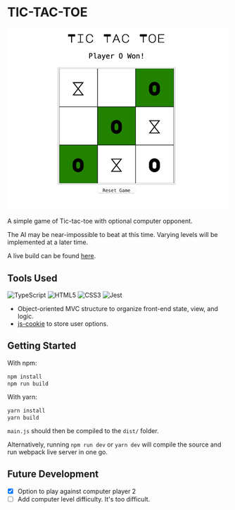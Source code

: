 # TIC-TAC-TOE

![screenshot](./screenshot.png)

A simple game of Tic-tac-toe with optional computer opponent.

The AI may be near-impossible to beat at this time. Varying 
levels will be implemented at a later time.

A live build can be found 
[here](https://aaronishibashi.com/portfolio/web/ga/tic-tac-toe).

## Tools Used

![TypeScript](https://img.shields.io/badge/typescript-%23007ACC.svg?style=for-the-badge&logo=typescript&logoColor=white)
![HTML5](https://img.shields.io/badge/html5-%23E34F26.svg?style=for-the-badge&logo=html5&logoColor=white)
![CSS3](https://img.shields.io/badge/css3-%231572B6.svg?style=for-the-badge&logo=css3&logoColor=white)
![Jest](https://img.shields.io/badge/-jest-%23C21325?style=for-the-badge&logo=jest&logoColor=white)

- Object-oriented MVC structure to organize front-end state, view, and logic.
- [js-cookie](https://github.com/js-cookie/js-cookie) to store user options.

## Getting Started

With npm:
```shell
npm install
npm run build
```

With yarn:
```shell
yarn install
yarn build
```

`main.js` should then be compiled to the `dist/` folder.

Alternatively, running `npm run dev` or `yarn dev` will 
compile the source and run webpack live server in one go.


## Future Development
- [x] Option to play against computer player 2
- [ ] Add computer level difficulty. It's too difficult.
